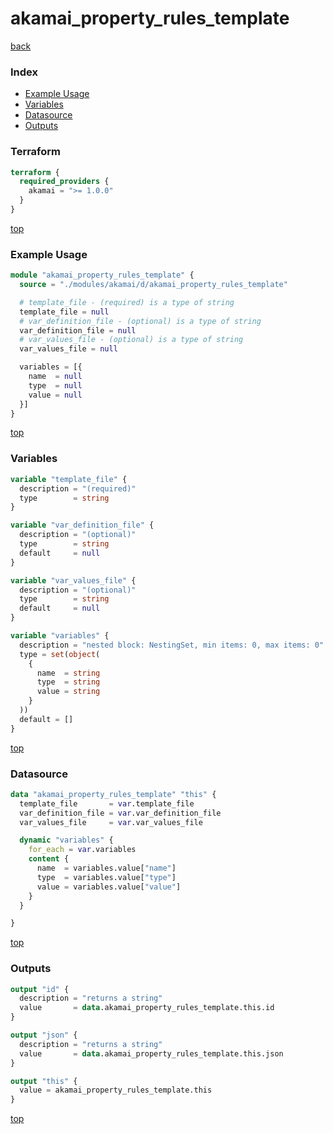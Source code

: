 # akamai_property_rules_template

[back](../akamai.md)

### Index

- [Example Usage](#example-usage)
- [Variables](#variables)
- [Datasource](#datasource)
- [Outputs](#outputs)

### Terraform

```terraform
terraform {
  required_providers {
    akamai = ">= 1.0.0"
  }
}
```

[top](#index)

### Example Usage

```terraform
module "akamai_property_rules_template" {
  source = "./modules/akamai/d/akamai_property_rules_template"

  # template_file - (required) is a type of string
  template_file = null
  # var_definition_file - (optional) is a type of string
  var_definition_file = null
  # var_values_file - (optional) is a type of string
  var_values_file = null

  variables = [{
    name  = null
    type  = null
    value = null
  }]
}
```

[top](#index)

### Variables

```terraform
variable "template_file" {
  description = "(required)"
  type        = string
}

variable "var_definition_file" {
  description = "(optional)"
  type        = string
  default     = null
}

variable "var_values_file" {
  description = "(optional)"
  type        = string
  default     = null
}

variable "variables" {
  description = "nested block: NestingSet, min items: 0, max items: 0"
  type = set(object(
    {
      name  = string
      type  = string
      value = string
    }
  ))
  default = []
}
```

[top](#index)

### Datasource

```terraform
data "akamai_property_rules_template" "this" {
  template_file       = var.template_file
  var_definition_file = var.var_definition_file
  var_values_file     = var.var_values_file

  dynamic "variables" {
    for_each = var.variables
    content {
      name  = variables.value["name"]
      type  = variables.value["type"]
      value = variables.value["value"]
    }
  }

}
```

[top](#index)

### Outputs

```terraform
output "id" {
  description = "returns a string"
  value       = data.akamai_property_rules_template.this.id
}

output "json" {
  description = "returns a string"
  value       = data.akamai_property_rules_template.this.json
}

output "this" {
  value = akamai_property_rules_template.this
}
```

[top](#index)